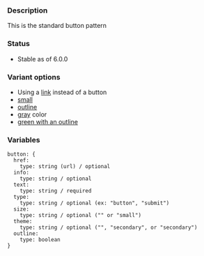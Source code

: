 ### Description
This is the standard button pattern

### Status
* Stable as of 6.0.0

### Variant options
* Using a [link](./?p=atoms-button-as-link) instead of a button
* [small](./?p=atoms-button-as-small)
* [outline](./?p=atoms-button-as-outline)
* [gray](./?p=atoms-button-as-quaternary-color) color
* [green with an outline](./?p=atoms-button-as-secondary-color)


### Variables
~~~
button: {
  href:
    type: string (url) / optional
  info: 
    type: string / optional
  text: 
    type: string / required
  type:
    type: string / optional (ex: "button", "submit")
  size:
    type: string / optional ("" or "small")
  theme:
    type: string / optional ("", "secondary", or "secondary")
  outline: 
    type: boolean
}
~~~
